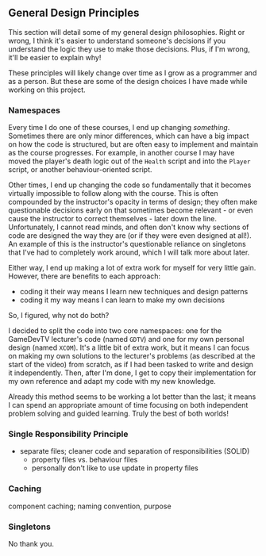 ## General Design Principles
This section will detail some of my general design philosophies. Right or wrong, I think it's easier to understand someone's decisions if you understand the logic they use to make those decisions. Plus, if I'm wrong, it'll be easier to explain why!

These principles will likely change over time as I grow as a programmer and as a person. But these are some of the design choices I have made while working on this project.

### Namespaces
Every time I do one of these courses, I end up changing _something_. Sometimes there are only minor differences, which can have a big impact on how the code is structured, but are often easy to implement and maintain as the course progresses. For example, in another course I may have moved the player's death logic out of the `Health` script and into the `Player` script, or another behaviour-oriented script.

Other times, I end up changing the code so fundamentally that it becomes virtually impossible to follow along with the course. This is often compounded by the instructor's opacity in terms of design; they often make questionable decisions early on that sometimes become relevant - or even cause the instructor to correct themselves - later down the line. Unfortunately, I cannot read minds, and often don't know why sections of code are designed the way they are (or if they were even designed at all!). An example of this is the instructor's questionable reliance on singletons that I've had to completely work around, which I will talk more about later.

Either way, I end up making a lot of extra work for myself for very little gain. However, there are benefits to each approach:
- coding it their way means I learn new techniques and design patterns
- coding it my way means I can learn to make my own decisions

So, I figured, why not do both?

I decided to split the code into two core namespaces: one for the GameDevTV lecturer's code (named `GDTV`) and one for my own personal design (named `XCOM`). It's a little bit of extra work, but it means I can focus on making my own solutions to the lecturer's problems (as described at the start of the video) from scratch, as if I had been tasked to write and design it independently. Then, after I'm done, I get to copy their implementation for my own reference and adapt my code with my new knowledge.

Already this method seems to be working a lot better than the last; it means I can spend an appropriate amount of time focusing on both independent problem solving and guided learning. Truly the best of both worlds!

### Single Responsibility Principle
- separate files; cleaner code and separation of responsibilities (SOLID)
  - property files vs. behaviour files
  - personally don't like to use update in property files

### Caching
component caching; naming convention, purpose

### Singletons
No thank you.
